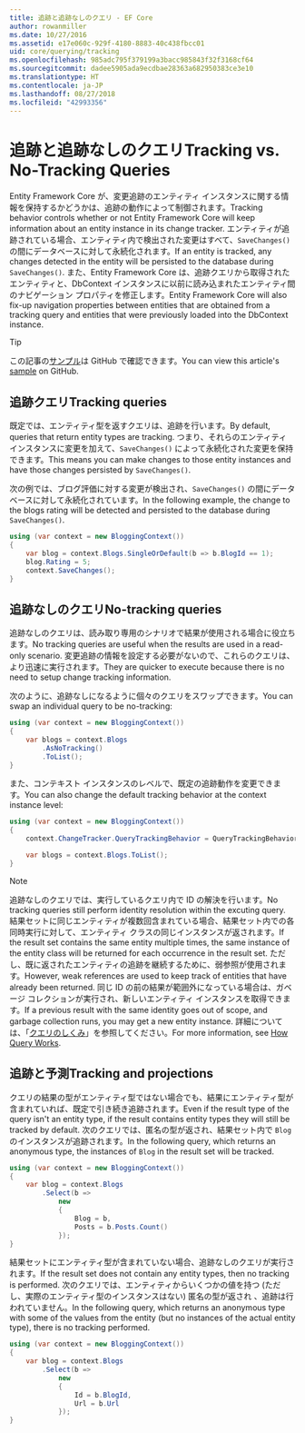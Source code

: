 ```yaml
---
title: 追跡と追跡なしのクエリ - EF Core
author: rowanmiller
ms.date: 10/27/2016
ms.assetid: e17e060c-929f-4180-8883-40c438fbcc01
uid: core/querying/tracking
ms.openlocfilehash: 985adc795f379199a3bacc985843f32f3168cf64
ms.sourcegitcommit: dadee5905ada9ecdbae28363a682950383ce3e10
ms.translationtype: HT
ms.contentlocale: ja-JP
ms.lasthandoff: 08/27/2018
ms.locfileid: "42993356"
---
```

# <a name="tracking-vs-no-tracking-queries"></a><span data-ttu-id="b4d3e-102">追跡と追跡なしのクエリ</span><span class="sxs-lookup"><span data-stu-id="b4d3e-102">Tracking vs. No-Tracking Queries</span></span>

<span data-ttu-id="b4d3e-103">Entity Framework Core が、変更追跡のエンティティ インスタンスに関する情報を保持するかどうかは、追跡の動作によって制御されます。</span><span class="sxs-lookup"><span data-stu-id="b4d3e-103">Tracking behavior controls whether or not Entity Framework Core will keep information about an entity instance in its change tracker.</span></span> <span data-ttu-id="b4d3e-104">エンティティが追跡されている場合、エンティティ内で検出された変更はすべて、`SaveChanges()` の間にデータベースに対して永続化されます。</span><span class="sxs-lookup"><span data-stu-id="b4d3e-104">If an entity is tracked, any changes detected in the entity will be persisted to the database during `SaveChanges()`.</span></span> <span data-ttu-id="b4d3e-105">また、Entity Framework Core は、追跡クエリから取得されたエンティティと、DbContext インスタンスに以前に読み込まれたエンティティ間のナビゲーション プロパティを修正します。</span><span class="sxs-lookup"><span data-stu-id="b4d3e-105">Entity Framework Core will also fix-up navigation properties between entities that are obtained from a tracking query and entities that were previously loaded into the DbContext instance.</span></span>

> [!TIP]  
> <span data-ttu-id="b4d3e-106">この記事の[サンプル](https://github.com/aspnet/EntityFramework.Docs/tree/master/samples/core/Querying)は GitHub で確認できます。</span><span class="sxs-lookup"><span data-stu-id="b4d3e-106">You can view this article's [sample](https://github.com/aspnet/EntityFramework.Docs/tree/master/samples/core/Querying) on GitHub.</span></span>

## <a name="tracking-queries"></a><span data-ttu-id="b4d3e-107">追跡クエリ</span><span class="sxs-lookup"><span data-stu-id="b4d3e-107">Tracking queries</span></span>

<span data-ttu-id="b4d3e-108">既定では、エンティティ型を返すクエリは、追跡を行います。</span><span class="sxs-lookup"><span data-stu-id="b4d3e-108">By default, queries that return entity types are tracking.</span></span> <span data-ttu-id="b4d3e-109">つまり、それらのエンティティ インスタンスに変更を加えて、`SaveChanges()` によって永続化された変更を保持できます。</span><span class="sxs-lookup"><span data-stu-id="b4d3e-109">This means you can make changes to those entity instances and have those changes persisted by `SaveChanges()`.</span></span>

<span data-ttu-id="b4d3e-110">次の例では、ブログ評価に対する変更が検出され、`SaveChanges()` の間にデータベースに対して永続化されています。</span><span class="sxs-lookup"><span data-stu-id="b4d3e-110">In the following example, the change to the blogs rating will be detected and persisted to the database during `SaveChanges()`.</span></span>

<!-- [!code-csharp[Main](samples/core/Querying/Querying/Tracking/Sample.cs)] -->
``` csharp
using (var context = new BloggingContext())
{
    var blog = context.Blogs.SingleOrDefault(b => b.BlogId == 1);
    blog.Rating = 5;
    context.SaveChanges();
}
```

## <a name="no-tracking-queries"></a><span data-ttu-id="b4d3e-111">追跡なしのクエリ</span><span class="sxs-lookup"><span data-stu-id="b4d3e-111">No-tracking queries</span></span>

<span data-ttu-id="b4d3e-112">追跡なしのクエリは、読み取り専用のシナリオで結果が使用される場合に役立ちます。</span><span class="sxs-lookup"><span data-stu-id="b4d3e-112">No tracking queries are useful when the results are used in a read-only scenario.</span></span> <span data-ttu-id="b4d3e-113">変更追跡の情報を設定する必要がないので、これらのクエリは、より迅速に実行されます。</span><span class="sxs-lookup"><span data-stu-id="b4d3e-113">They are quicker to execute because there is no need to setup change tracking information.</span></span>

<span data-ttu-id="b4d3e-114">次のように、追跡なしになるように個々のクエリをスワップできます。</span><span class="sxs-lookup"><span data-stu-id="b4d3e-114">You can swap an individual query to be no-tracking:</span></span>

<!-- [!code-csharp[Main](samples/core/Querying/Querying/Tracking/Sample.cs?highlight=4)] -->
``` csharp
using (var context = new BloggingContext())
{
    var blogs = context.Blogs
        .AsNoTracking()
        .ToList();
}
```

<span data-ttu-id="b4d3e-115">また、コンテキスト インスタンスのレベルで、既定の追跡動作を変更できます。</span><span class="sxs-lookup"><span data-stu-id="b4d3e-115">You can also change the default tracking behavior at the context instance level:</span></span>

<!-- [!code-csharp[Main](samples/core/Querying/Querying/Tracking/Sample.cs?highlight=3)] -->
``` csharp
using (var context = new BloggingContext())
{
    context.ChangeTracker.QueryTrackingBehavior = QueryTrackingBehavior.NoTracking;

    var blogs = context.Blogs.ToList();
}
```

> [!NOTE]  
> <span data-ttu-id="b4d3e-116">追跡なしのクエリでは、実行しているクエリ内で ID の解決を行います。</span><span class="sxs-lookup"><span data-stu-id="b4d3e-116">No tracking queries still perform identity resolution within the excuting query.</span></span> <span data-ttu-id="b4d3e-117">結果セットに同じエンティティが複数回含まれている場合、結果セット内での各同時実行に対して、エンティティ クラスの同じインスタンスが返されます。</span><span class="sxs-lookup"><span data-stu-id="b4d3e-117">If the result set contains the same entity multiple times, the same instance of the entity class will be returned for each occurrence in the result set.</span></span> <span data-ttu-id="b4d3e-118">ただし、既に返されたエンティティの追跡を継続するために、弱参照が使用されます。</span><span class="sxs-lookup"><span data-stu-id="b4d3e-118">However, weak references are used to keep track of entities that have already been returned.</span></span> <span data-ttu-id="b4d3e-119">同じ ID の前の結果が範囲外になっている場合は、ガベージ コレクションが実行され、新しいエンティティ インスタンスを取得できます。</span><span class="sxs-lookup"><span data-stu-id="b4d3e-119">If a previous result with the same identity goes out of scope, and garbage collection runs, you may get a new entity instance.</span></span> <span data-ttu-id="b4d3e-120">詳細については、「[クエリのしくみ](overview.md)」を参照してください。</span><span class="sxs-lookup"><span data-stu-id="b4d3e-120">For more information, see [How Query Works](overview.md).</span></span>

## <a name="tracking-and-projections"></a><span data-ttu-id="b4d3e-121">追跡と予測</span><span class="sxs-lookup"><span data-stu-id="b4d3e-121">Tracking and projections</span></span>

<span data-ttu-id="b4d3e-122">クエリの結果の型がエンティティ型ではない場合でも、結果にエンティティ型が含まれていれば、既定で引き続き追跡されます。</span><span class="sxs-lookup"><span data-stu-id="b4d3e-122">Even if the result type of the query isn't an entity type, if the result contains entity types they will still be tracked by default.</span></span> <span data-ttu-id="b4d3e-123">次のクエリでは、匿名の型が返され、結果セット内で `Blog` のインスタンスが追跡されます。</span><span class="sxs-lookup"><span data-stu-id="b4d3e-123">In the following query, which returns an anonymous type, the instances of `Blog` in the result set will be tracked.</span></span>

<!-- [!code-csharp[Main](samples/core/Querying/Querying/Tracking/Sample.cs?highlight=7)] -->
``` csharp
using (var context = new BloggingContext())
{
    var blog = context.Blogs
        .Select(b =>
            new
            {
                Blog = b,
                Posts = b.Posts.Count()
            });
}
```

<span data-ttu-id="b4d3e-124">結果セットにエンティティ型が含まれていない場合、追跡なしのクエリが実行されます。</span><span class="sxs-lookup"><span data-stu-id="b4d3e-124">If the result set does not contain any entity types, then no tracking is performed.</span></span> <span data-ttu-id="b4d3e-125">次のクエリでは、エンティティからいくつかの値を持つ (ただし、実際のエンティティ型のインスタンスはない) 匿名の型が返され 、追跡は行われていません。</span><span class="sxs-lookup"><span data-stu-id="b4d3e-125">In the following query, which returns an anonymous type with some of the values from the entity (but no instances of the actual entity type), there is no tracking performed.</span></span>

<!-- [!code-csharp[Main](samples/core/Querying/Querying/Tracking/Sample.cs)] -->
``` csharp
using (var context = new BloggingContext())
{
    var blog = context.Blogs
        .Select(b =>
            new
            {
                Id = b.BlogId,
                Url = b.Url
            });
}
```
